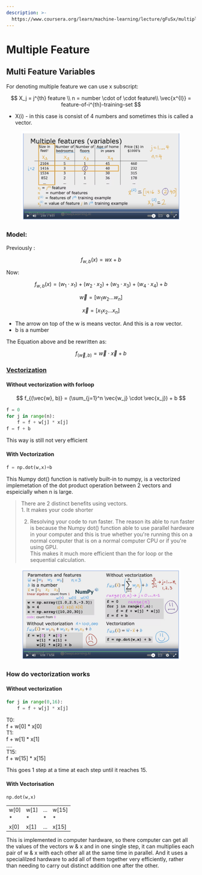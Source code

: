 ```yaml
---
description: >-
  https://www.coursera.org/learn/machine-learning/lecture/gFuSx/multiple-features
---
```


# Multiple Feature

## Multi Feature Variables

For denoting multiple feature we can use x subscript:

$$
X_j = j^{th} feature \\
n = number \cdot of \cdot feature\\
\vec{x^{I}} = feature-of-i^{th}-training-set
$$



* X(i) - in this case is consist of 4 numbers and sometimes this is called a vector. &#x20;

<figure><img src="../../.gitbook/assets/image (17) (1).png" alt=""><figcaption></figcaption></figure>

### Model:

Previously :&#x20;

$$
f_{w,b}(x) = wx +b
$$

Now:

$$
f_{w,b}(x) = (w_1\cdot x_1)+ (w_2 \cdot x_2) + (w_3 \cdot x_3) + (w_4 \cdot x_4 )+ b
$$

$$
\vec{w} = [w_1 w_2... w_n]
$$

$$
\vec{x} = [x_1x_2...x_n]
$$

* The arrow on top of the w is means vector. And this is a row vector.
* b is a number&#x20;

The Equation above and be rewritten as:&#x20;

$$
f_{(\vec{w}, b)} = \vec{w} \cdot \vec{x} + b
$$

### [Vectorization](https://www.coursera.org/learn/machine-learning/lecture/ismjc/vectorization-part-1)

#### Without vectorization with forloop

$$
f_{(\vec{w}, b)} = (\sum_{j=1}^n  \vec{w_j} \cdot \vec{x_j}) + b
$$

```python
f = 0
for j in range(n):
    f = f + w[j] * x[j]
f = f + b
```

This way is still not very efficient

#### With Vectorization

```python
f = np.dot(w,x)+b
```

This Numpy dot() function is natively built-in to numpy, is a vectorized implemetation of the dot product operation between 2 vectors and espeicially when n is large.&#x20;

> There are 2 distinct benefits using vectors. \
> &#x20; 1\.  It makes your code shorter
>
> 2. Resolving your code to run faster. The reason its able to run faster is because the Numpy dot() function able to use parallel hardware in your computer and this is true whether you're running this on a normal computer that is on a normal computer CPU or if you're using GPU.\
>    This makes it much more efficient than the for loop or the sequential calculation. &#x20;

<figure><img src="../../.gitbook/assets/image (1) (2).png" alt=""><figcaption></figcaption></figure>

### How do vectorization works

#### Without vectorization

```python
for j in range(0,16):
    f = f + w[j] * x[j]
```

T0:\
&#x20;    f + w\[0] \* x\[0]\
T1:\
&#x20;    f + w\[1] \* x\[1]\
....\
T15:\
&#x20;    f + w\[15] \* x\[15]

&#x20;This goes 1 step at a time at each step until it reaches 15.

#### With Vectorisation

```python
np.dot(w,x)
```

|       |       |     |        |
| ----- | ----- | --- | ------ |
| w\[0] | w\[1] | ... | w\[15] |
| \*    | \*    | \*  | \*     |
| x\[0] | x\[1] | ... | x\[15] |

This is implemented in computer hardware, so there computer can get all the values of the vectors w & x and in one single step, it can multiplies each pair of w & x with each other all at the same time in parallel. And it uses a specialilzed hardware to add all of them together very efficiently, rather than needing to carry out distinct addition one after the other.
